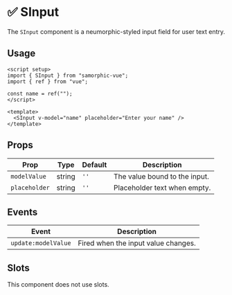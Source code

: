 # ✅ SInput

The `SInput` component is a neumorphic-styled input field for user text entry.

## Usage

```vue
<script setup>
import { SInput } from "samorphic-vue";
import { ref } from "vue";

const name = ref("");
</script>

<template>
  <SInput v-model="name" placeholder="Enter your name" />
</template>
```

## Props

| Prop          | Type   | Default | Description                   |
| ------------- | ------ | ------- | ----------------------------- |
| `modelValue`  | string | `''`    | The value bound to the input. |
| `placeholder` | string | `''`    | Placeholder text when empty.  |

## Events

| Event               | Description                         |
| ------------------- | ----------------------------------- |
| `update:modelValue` | Fired when the input value changes. |

## Slots

This component does not use slots.
